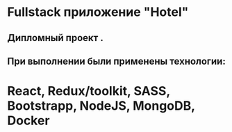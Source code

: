 # Fullstack приложение "Hotel"

## Дипломный проект .

## При выполнении были применены технологии: 
# React, Redux/toolkit, SASS, Bootstrapp, NodeJS, MongoDB, Docker
